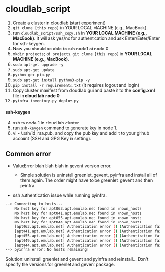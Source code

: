 # cloudlab_script


1. Create a cluster in cloudlab (start experiment)
2. ```git clone [this repo]``` in YOUR LOCAL MACHINE (e.g., MacBook).
3. run ```cloudlab_script/ssh_copy.sh``` in **YOUR LOCAL MACHINE (e.g., MacBook)**. It will ask yes/no for authentication and ask Enter/Enter/Enter for ssh-keygen.
4. Now you should be able to ssh node1 at node 0
5. ```mkdir projects```; ```cd projects```; ```git clone [this repo]``` in **YOUR LOCAL MACHINE (e.g., MacBook)**.
6. ```sudo apt-get upgrade -y```
7. ```sudo apt-get update```
8. ```python get-pip.py```
9. ```sudo apt-get install python3-pip -y```
10. ```pip install -r requirements.txt``` (it requires logout and login)
11. Copy cluster manifest from cloudlab gui and paste it to the **config.xml** file in **cloud lab node 0**
12. ```pyinfra inventory.py deploy.py```

#### ssh-keygen
4. ssh to node 1 in cloud lab cluster.
5. run ```ssh-keygen``` command to generate key in node 1.
6. vi ~/.ssh/id_rsa.pub, and copy the pub key and add it to your github account (SSH and GPG Key in setting).

## Common error
- ValueError blah blah blah in gevent version error.
    - Simple solution is uninstall greenlet, gevent, pyinfra and install all of them again. The order might have to be greenlet, gevent and then pyinfra.

- ssh authentication issue while running pyinfra.
```bash
--> Connecting to hosts...
    No host key for apt063.apt.emulab.net found in known_hosts
    No host key for apt041.apt.emulab.net found in known_hosts
    No host key for apt055.apt.emulab.net found in known_hosts
    No host key for apt044.apt.emulab.net found in known_hosts
    [apt063.apt.emulab.net] Authentication error () (Authentication failed.)
    [apt041.apt.emulab.net] Authentication error () (Authentication failed.)
    [apt055.apt.emulab.net] Authentication error () (Authentication failed.)
    [apt049.apt.emulab.net] Authentication error () (Authentication failed.)
    [apt044.apt.emulab.net] Authentication error () (Authentication failed.)
--> pyinfra error: No hosts remaining!
```

Solution: uninstall greenlet and gevent and pyinfra and reinstall... Don't specify the versions for greenlet and gevent package.

